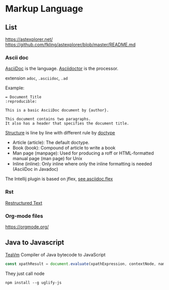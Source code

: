 # Markup Language


## List

https://astexplorer.net/
https://github.com/fkling/astexplorer/blob/master/README.md

### Ascii doc

[AsciiDoc](https://docs.asciidoctor.org/asciidoc/latest/) is the language.
[Asciidoctor](https://asciidoctor.org/) is the processor.

extension `adoc`, `.asciidoc`, `.ad`

Example:
```adoc
= Document Title
:reproducible:

This is a basic AsciiDoc document by {author}.

This document contains two paragraphs.
It also has a header that specifies the document title.
```

[Structure](https://docs.asciidoctor.org/asciidoc/latest/document-structure/) is line by line
with different rule by [doctype](https://docs.asciidoctor.org/asciidoc/latest/document/doctype/)
* Article (article): The default doctype. 
* Book (book): Compound of article to write a book 
* Man page (manpage): Used for producing a roff or HTML-formatted manual page (man page) for Unix 
* Inline (inline): Only inline where only the inline formatting is needed (AsciiDoc in Javadoc)

The Intellij plugin is based on jflex, [see asciidoc.flex](https://github.com/asciidoctor/asciidoctor-intellij-plugin/blob/032b2d7259cedb189089bad77257ab3cecb371f6/src/main/java/org/asciidoc/intellij/lexer/asciidoc.flex)

### Rst


[Restructured Text](http://docutils.sourceforge.net/rst.html)

### Org-mode files

https://orgmode.org/

## Java to Javascript

[TeaVm](https://github.com/konsoletyper/teavm) Compiler of Java bytecode to JavaScript

```javascript
const xpathResult = document.evaluate(xpathExpression, contextNode, namespaceResolver, resultType, result);
```
They just call node
```uglify
npm install --g uglify-js
```
